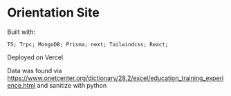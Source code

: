 # Orientation Site


Built with: 

    TS; Trpc; MongoDB; Prisma; next; Tailwindcss; React; 

Deployed on Vercel


Data was found via https://www.onetcenter.org/dictionary/28.2/excel/education_training_experience.html and sanitize with python